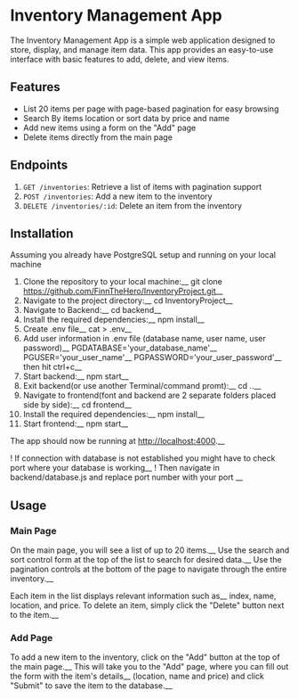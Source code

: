 # Inventory Management App

The Inventory Management App is a simple web application designed to store, display, and manage item data.
This app provides an easy-to-use interface with basic features to add, delete, and view items.

## Features

- List 20 items per page with page-based pagination for easy browsing
- Search By items location or sort data by price and name
- Add new items using a form on the "Add" page
- Delete items directly from the main page

## Endpoints

1. `GET /inventories`: Retrieve a list of items with pagination support
2. `POST /inventories`: Add a new item to the inventory
3. `DELETE /inventories/:id`: Delete an item from the inventory

## Installation

Assuming you already have PostgreSQL setup and running on your local machine

1. Clone the repository to your local machine:__
   	git clone https://github.com/FinnTheHero/InventoryProject.git__
2. Navigate to the project directory:__
	cd InventoryProject__
3. Navigate to Backend:__
	cd backend__
4. Install the required dependencies:__
	npm install__
5. Create .env file__
	cat > .env__
6. Add user information in .env file (database name, user name, user password)__
	PGDATABASE='your_database_name'__
	PGUSER='your_user_name'__
	PGPASSWORD='your_user_password'__
	then hit ctrl+c__
7. Start backend:__
	npm start__
8. Exit backend(or use another Terminal/command promt):__
	cd ..__
9. Navigate to frontend(font and backend are 2 separate folders placed side by side):__
	cd frontend__
10. Install the required dependencies:__
	npm install__
11. Start frontend:__
	npm start__

The app should now be running at [http://localhost:4000](http://localhost:3000).__

! If connection with database is not established you might have to check port where your database is working__
! Then navigate in backend/database.js and replace port number with your port __

## Usage

### Main Page

On the main page, you will see a list of up to 20 items.__
Use the search and sort control form at the top of the list to search for desired data.__
Use the pagination controls at the bottom of the page to navigate through the entire inventory.__

Each item in the list displays relevant information such as__
index, name, location, and price. To delete an item, simply click the "Delete" button next to the item.__

### Add Page

To add a new item to the inventory, click on the "Add" button at the top of the main page.__
This will take you to the "Add" page, where you can fill out the form with the item's details__
(location, name and price) and click "Submit" to save the item to the database.__